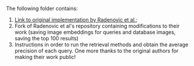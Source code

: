 The following folder contains:
1. [Link to original implementation by Radenovic et al.](https://github.com/filipradenovic/cnnimageretrieval-pytorch);
2. Fork of Radenovic et al's repository containing modifications to their work (saving image embeddings for queries and database images, saving the top 100 results)
3. Instructions in order to run the retrieval methods and obtain the average precision of each query.
One more thanks to the original authors for making their work public!